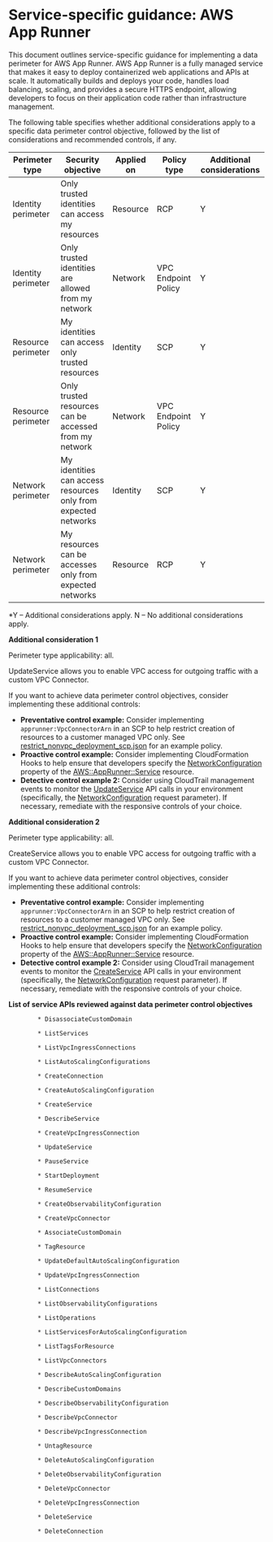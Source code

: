 
# Service-specific guidance: AWS App Runner


This document outlines service-specific guidance for implementing a data perimeter for AWS App Runner. AWS App Runner is a fully managed service that makes it easy to deploy containerized web applications and APIs at scale. It automatically builds and deploys your code, handles load balancing, scaling, and provides a secure HTTPS endpoint, allowing developers to focus on their application code rather than infrastructure management.


The following table specifies whether additional considerations apply to a specific data perimeter control objective, followed by the list of considerations and recommended controls, if any.

| Perimeter type | Security objective | Applied on | Policy type | Additional considerations |
|----------------|-------------------|------------|-------------|------------------------|
| Identity perimeter | Only trusted identities can access my resources | Resource | RCP | Y |
| Identity perimeter | Only trusted identities are allowed from my network | Network | VPC Endpoint Policy | Y |
| Resource perimeter | My identities can access only trusted resources | Identity | SCP | Y |
| Resource perimeter | Only trusted resources can be accessed from my network | Network | VPC Endpoint Policy | Y |
| Network perimeter | My identities can access resources only from expected networks | Identity | SCP | Y |
| Network perimeter | My resources can be accesses only from expected networks | Resource | RCP | Y |

*Y – Additional considerations apply. N – No additional considerations apply.
 



**Additional consideration 1**

Perimeter type applicability: all.
        
UpdateService allows you to enable VPC access for outgoing traffic with a custom VPC Connector.

If you want to achieve data perimeter control objectives, consider implementing these additional controls:

* **Preventative control example:** Consider implementing `apprunner:VpcConnectorArn` in an SCP to help restrict creation of resources to a customer managed VPC only. See [restrict_nonvpc_deployment_scp.json](https://github.com/aws-samples/data-perimeter-policy-examples/blob/main/service_control_policies/service_specific_controls/restrict_nonvpc_deployment_scp.json) for an example policy.
* **Proactive control example:** Consider implementing CloudFormation Hooks to help ensure that developers specify the [NetworkConfiguration](https://docs.aws.amazon.com/AWSCloudFormation/latest/TemplateReference/aws-resource-apprunner-service.html#cfn-apprunner-service-networkconfiguration) property of the [AWS::AppRunner::Service](https://docs.aws.amazon.com/AWSCloudFormation/latest/TemplateReference/aws-resource-apprunner-service.html) resource.
* **Detective control example 2:** Consider using CloudTrail management events to monitor the [UpdateService](https://docs.aws.amazon.com/apprunner/latest/api/API_UpdateService.html) API calls in your environment (specifically, the [NetworkConfiguration](https://docs.aws.amazon.com/apprunner/latest/api/API_UpdateService.html#apprunner-UpdateService-request-NetworkConfiguration) request parameter). If necessary, remediate with the responsive controls of your choice.


**Additional consideration 2**

Perimeter type applicability: all.
        
CreateService allows you to enable VPC access for outgoing traffic with a custom VPC Connector.

If you want to achieve data perimeter control objectives, consider implementing these additional controls:

* **Preventative control example:** Consider implementing `apprunner:VpcConnectorArn` in an SCP to help restrict creation of resources to a customer managed VPC only. See [restrict_nonvpc_deployment_scp.json](https://github.com/aws-samples/data-perimeter-policy-examples/blob/main/service_control_policies/service_specific_controls/restrict_nonvpc_deployment_scp.json) for an example policy.
* **Proactive control example:** Consider implementing CloudFormation Hooks to help ensure that developers specify the [NetworkConfiguration](https://docs.aws.amazon.com/AWSCloudFormation/latest/TemplateReference/aws-resource-apprunner-service.html#cfn-apprunner-service-networkconfiguration) property of the [AWS::AppRunner::Service](https://docs.aws.amazon.com/AWSCloudFormation/latest/TemplateReference/aws-resource-apprunner-service.html) resource.
* **Detective control example 2:** Consider using CloudTrail management events to monitor the [CreateService](https://docs.aws.amazon.com/apprunner/latest/api/API_CreateService.html) API calls in your environment (specifically, the [NetworkConfiguration](https://docs.aws.amazon.com/apprunner/latest/api/API_CreateService.html#apprunner-CreateService-request-NetworkConfiguration) request parameter). If necessary, remediate with the responsive controls of your choice.





**List of service APIs reviewed against data perimeter control objectives**


            * DisassociateCustomDomain
            
            * ListServices
            
            * ListVpcIngressConnections
            
            * ListAutoScalingConfigurations
            
            * CreateConnection
            
            * CreateAutoScalingConfiguration
            
            * CreateService
            
            * DescribeService
            
            * CreateVpcIngressConnection
            
            * UpdateService
            
            * PauseService
            
            * StartDeployment
            
            * ResumeService
            
            * CreateObservabilityConfiguration
            
            * CreateVpcConnector
            
            * AssociateCustomDomain
            
            * TagResource
            
            * UpdateDefaultAutoScalingConfiguration
            
            * UpdateVpcIngressConnection
            
            * ListConnections
            
            * ListObservabilityConfigurations
            
            * ListOperations
            
            * ListServicesForAutoScalingConfiguration
            
            * ListTagsForResource
            
            * ListVpcConnectors
            
            * DescribeAutoScalingConfiguration
            
            * DescribeCustomDomains
            
            * DescribeObservabilityConfiguration
            
            * DescribeVpcConnector
            
            * DescribeVpcIngressConnection
            
            * UntagResource
            
            * DeleteAutoScalingConfiguration
            
            * DeleteObservabilityConfiguration
            
            * DeleteVpcConnector
            
            * DeleteVpcIngressConnection
            
            * DeleteService
            
            * DeleteConnection
            

